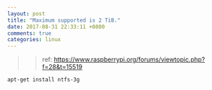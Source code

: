 ```yaml
---
layout: post
title: "Maximum supported is 2 TiB."
date: 2017-08-31 22:33:11 +0800
comments: true
categories: linux
---
```

>> ref: https://www.raspberrypi.org/forums/viewtopic.php?f=28&t=15519

`apt-get install ntfs-3g`  